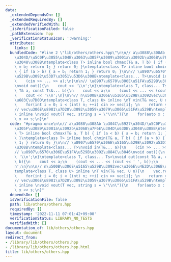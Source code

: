 ```yaml
---
data:
  _extendedDependsOn: []
  _extendedRequiredBy: []
  _extendedVerifiedWith: []
  _isVerificationFailed: false
  _pathExtension: hpp
  _verificationStatusIcon: ':warning:'
  attributes:
    links: []
  bundledCode: "#line 2 \"lib/others/others.hpp\"\n\n// a\u3088\u308Ab \u304C\u5927\
    \u304D/\u5C0F\u3055\u304B\u3063\u305F\u3089\u3001a\u3092b\u306B\u7F6E\u304D\u63DB\
    \u3048\u308B\ntemplate<class T> inline bool chmax(T& a, T b) { if (a < b) { a\
    \ = b; return 1; } return 0; }\ntemplate<class T> inline bool chmin(T& a, T b)\
    \ { if (a > b) { a = b; return 1; } return 0; }\n\n// \u8907\u6570\u306E\u5165\
    \u529B\u3092\u53D7\u3051\u53D6\u308B\ntemplate<class... T>\nvoid in(T&... a){\n\
    \    (cin >> ... >> a);\n}\n\n// \u8907\u6570\u306E\u51FA\u529B\u3092\u884C\u3046\
    \nvoid out(){\n    cout << '\\n';\n}\ntemplate<class T, class... Ts>\nvoid out(const\
    \ T& a, const Ts&... b){\n    cout << a;\n    (cout << ... << (cout << ' ', b));\n\
    \    cout << '\\n';\n}\n\n// n\u500B\u306E\u5165\u529B\u3092vec\u306E\u4E2D\u306B\
    \u683C\u7D0D\ntemplate<class T, class U> inline \nT vin(T& vec, U n){\n    vec.resize(n);\n\
    \    for(int i = 0; i < (int) n; ++i) cin >> vec[i]; \n    return vec;\n}\n\n\
    // vec\u306E\u8981\u7D20\u3092\u3059\u3079\u3066\u51FA\u529B\ntemplate<class T>\
    \ inline \nvoid vout(T vec, string s = \"\\n\"){\n    for(auto x : vec) cout <<\
    \ x << s;\n}\n"
  code: "#pragma once\n\n// a\u3088\u308Ab \u304C\u5927\u304D/\u5C0F\u3055\u304B\u3063\
    \u305F\u3089\u3001a\u3092b\u306B\u7F6E\u304D\u63DB\u3048\u308B\ntemplate<class\
    \ T> inline bool chmax(T& a, T b) { if (a < b) { a = b; return 1; } return 0;\
    \ }\ntemplate<class T> inline bool chmin(T& a, T b) { if (a > b) { a = b; return\
    \ 1; } return 0; }\n\n// \u8907\u6570\u306E\u5165\u529B\u3092\u53D7\u3051\u53D6\
    \u308B\ntemplate<class... T>\nvoid in(T&... a){\n    (cin >> ... >> a);\n}\n\n\
    // \u8907\u6570\u306E\u51FA\u529B\u3092\u884C\u3046\nvoid out(){\n    cout <<\
    \ '\\n';\n}\ntemplate<class T, class... Ts>\nvoid out(const T& a, const Ts&...\
    \ b){\n    cout << a;\n    (cout << ... << (cout << ' ', b));\n    cout << '\\\
    n';\n}\n\n// n\u500B\u306E\u5165\u529B\u3092vec\u306E\u4E2D\u306B\u683C\u7D0D\n\
    template<class T, class U> inline \nT vin(T& vec, U n){\n    vec.resize(n);\n\
    \    for(int i = 0; i < (int) n; ++i) cin >> vec[i]; \n    return vec;\n}\n\n\
    // vec\u306E\u8981\u7D20\u3092\u3059\u3079\u3066\u51FA\u529B\ntemplate<class T>\
    \ inline \nvoid vout(T vec, string s = \"\\n\"){\n    for(auto x : vec) cout <<\
    \ x << s;\n}"
  dependsOn: []
  isVerificationFile: false
  path: lib/others/others.hpp
  requiredBy: []
  timestamp: '2022-11-11 07:01:42+09:00'
  verificationStatus: LIBRARY_NO_TESTS
  verifiedWith: []
documentation_of: lib/others/others.hpp
layout: document
redirect_from:
- /library/lib/others/others.hpp
- /library/lib/others/others.hpp.html
title: lib/others/others.hpp
---
```

